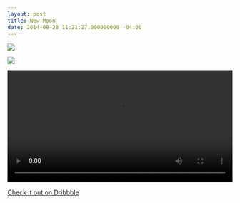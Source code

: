```yaml
---
layout: post
title: New Moon
date: 2014-08-28 11:21:27.000000000 -04:00
---
```

<style>
video {
width:100%;
}
</style>

![](https://d13yacurqjgara.cloudfront.net/users/6084/screenshots/1703043/newmoon.gif)

![](/content/images/2014/Aug/closeup.jpg)

<video autoplay loop>
  <source src="https://d13yacurqjgara.cloudfront.net/users/6084/screenshots/1703043/attachments/271677/mp4Loop3.mp4" type="video/mp4">
</video>


[Check it out on Dribbble](https://dribbble.com/shots/1703043-New-Moon)
